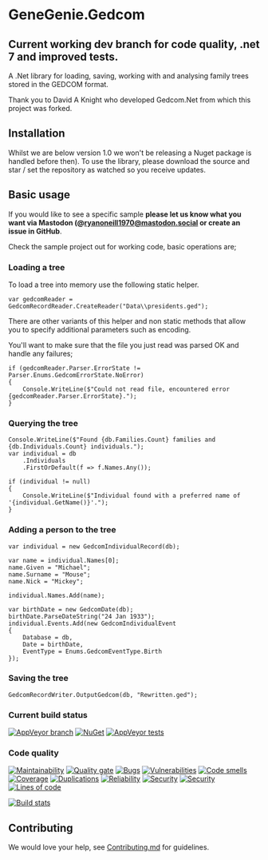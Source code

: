 # GeneGenie.Gedcom

## Current working dev branch for code quality, .net 7 and improved tests.

A .Net library for loading, saving, working with and analysing family trees stored in the GEDCOM format.

Thank you to David A Knight who developed Gedcom.Net from which this project was forked.

## Installation

Whilst we are below version 1.0 we won't be releasing a Nuget package is handled before then). To use the library, please download the source and star / set the repository as watched so you receive updates.

## Basic usage

If you would like to see a specific sample **please let us know what you want via Mastodon (@ryanoneill1970@mastodon.social or create an issue in GitHub**.

Check the sample project out for working code, basic operations are;

### Loading a tree

To load a tree into memory use the following static helper.

    var gedcomReader = GedcomRecordReader.CreateReader("Data\\presidents.ged");

There are other variants of this helper and non static methods that allow you to specify additional parameters such as encoding.

You'll want to make sure that the file you just read was parsed OK and handle any failures;

    if (gedcomReader.Parser.ErrorState != Parser.Enums.GedcomErrorState.NoError)
    {
        Console.WriteLine($"Could not read file, encountered error {gedcomReader.Parser.ErrorState}.");
    }

### Querying the tree

    Console.WriteLine($"Found {db.Families.Count} families and {db.Individuals.Count} individuals.");
    var individual = db
        .Individuals
        .FirstOrDefault(f => f.Names.Any());

    if (individual != null)
    {
        Console.WriteLine($"Individual found with a preferred name of '{individual.GetName()}'.");
    }

### Adding a person to the tree

    var individual = new GedcomIndividualRecord(db);

    var name = individual.Names[0];
    name.Given = "Michael";
    name.Surname = "Mouse";
    name.Nick = "Mickey";

    individual.Names.Add(name);

    var birthDate = new GedcomDate(db);
    birthDate.ParseDateString("24 Jan 1933");
    individual.Events.Add(new GedcomIndividualEvent
    {
        Database = db,
        Date = birthDate,
        EventType = Enums.GedcomEventType.Birth
    });

### Saving the tree

    GedcomRecordWriter.OutputGedcom(db, "Rewritten.ged");

### Current build status
[![AppVeyor branch](https://img.shields.io/appveyor/ci/RyanONeill1970/genegenie-gedcom/master.svg)](https://ci.appveyor.com/project/RyanONeill1970/genegenie-gedcom) [![NuGet](https://img.shields.io/nuget/v/GeneGenie.Gedcom.svg)](https://www.nuget.org/packages/GeneGenie.Gedcom) [![AppVeyor tests](https://img.shields.io/appveyor/tests/RyanONeill1970/genegenie-gedcom.svg)](https://ci.appveyor.com/project/RyanONeill1970/genegenie-gedcom/build/tests)

### Code quality
[![Maintainability](https://sonarcloud.io/api/project_badges/measure?project=GeneGenie.Gedcom&metric=sqale_rating)](https://sonarcloud.io/dashboard?id=GeneGenie.Gedcom) [![Quality gate](https://sonarcloud.io/api/project_badges/measure?project=GeneGenie.Gedcom&metric=alert_status)](https://sonarcloud.io/dashboard?id=GeneGenie.Gedcom) [![Bugs](https://sonarcloud.io/api/project_badges/measure?project=GeneGenie.Gedcom&metric=bugs)](https://sonarcloud.io/component_measures?id=GeneGenie.Gedcom&metric=Reliability) [![Vulnerabilities](https://sonarcloud.io/api/project_badges/measure?project=GeneGenie.Gedcom&metric=vulnerabilities)](https://sonarcloud.io/component_measures?id=GeneGenie.Gedcom&metric=Security) [![Code smells](https://sonarcloud.io/api/project_badges/measure?project=GeneGenie.Gedcom&metric=code_smells)](https://sonarcloud.io/component_measures?id=GeneGenie.Gedcom&metric=Maintainability) [![Coverage](https://sonarcloud.io/api/project_badges/measure?project=GeneGenie.Gedcom&metric=coverage)](https://sonarcloud.io/component_measures?id=GeneGenie.Gedcom&metric=Coverage) [![Duplications](https://sonarcloud.io/api/project_badges/measure?project=GeneGenie.Gedcom&metric=duplicated_lines_density)](https://sonarcloud.io/component_measures?id=GeneGenie.Gedcom&metric=Duplications) [![Reliability](https://sonarcloud.io/api/project_badges/measure?project=GeneGenie.Gedcom&metric=reliability_rating)](https://sonarcloud.io/dashboard?id=GeneGenie.Gedcom) [![Security](https://sonarcloud.io/api/project_badges/measure?project=GeneGenie.Gedcom&metric=security_rating)](https://sonarcloud.io/dashboard?id=GeneGenie.Gedcom) [![Security](https://sonarcloud.io/api/project_badges/measure?project=GeneGenie.Gedcom&metric=sqale_index)](https://sonarcloud.io/dashboard?id=GeneGenie.Gedcom) [![Lines of code](https://sonarcloud.io/api/project_badges/measure?project=GeneGenie.Gedcom&metric=ncloc)](https://sonarcloud.io/dashboard?id=GeneGenie.Gedcom)

[![Build stats](https://buildstats.info/appveyor/chart/ryanoneill1970/genegenie-gedcom)](https://ci.appveyor.com/project/ryanoneill1970/genegenie-gedcom/history)

## Contributing

We would love your help, see [Contributing.md](Contributing.md) for guidelines.
